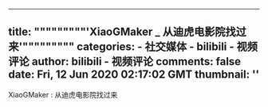 
---
title: """""""""'XiaoGMaker _ 从迪虎电影院找过来'"""""""""
categories: 
    - 社交媒体
    - bilibili - 视频评论
author: bilibili - 视频评论
comments: false
date: Fri, 12 Jun 2020 02:17:02 GMT
thumbnail: ''
---

<div>   
XiaoGMaker : 从迪虎电影院找过来  
</div>
            